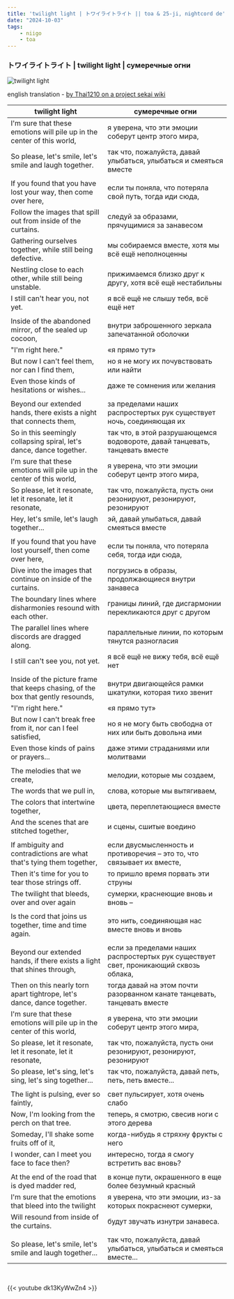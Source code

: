 ```yaml
---
title: 'twilight light | トワイライトライト || toa & 25-ji, nightcord de'
date: "2024-10-03"
tags:
    - niigo
    - toa
---
```


### トワイライトライト | twilight light | сумеречные огни

![twilight light](images/niigo/songs/Twilight_Light_Game_Cover.heic)

english translation - [by Thai1210 on a project sekai wiki](https://projectsekai.fandom.com/wiki/Twilight_Light)

twilight light | сумеречные огни
--|--
I'm sure that these emotions will pile up in the center of this world, | я уверена, что эти эмоции соберут центр этого мира,
So please, let's smile, let's smile and laugh together. | так что, пожалуйста, давай улыбаться, улыбаться и смеяться вместе
|||
If you found that you have lost your way, then come over here, | если ты поняла, что потеряла свой путь, тогда иди сюда,
Follow the images that spill out from inside of the curtains. | следуй за образами, прячущимися за занавесом
Gathering ourselves together, while still being defective. | мы собираемся вместе, хотя мы всё ещё неполноценны
Nestling close to each other, while still being unstable. | прижимаемся близко друг к другу, хотя всё ещё нестабильны
I still can't hear you, not yet. | я всё ещё не слышу тебя, всё ещё нет
|||
Inside of the abandoned mirror, of the sealed up cocoon, | внутри заброшенного зеркала запечатанной оболочки
"I'm right here." | «я прямо тут»
But now I can't feel them, nor can I find them, | но я не могу их почувствовать или найти
Even those kinds of hesitations or wishes... | даже те сомнения или желания
|||
Beyond our extended hands, there exists a night that connects them, | за пределами наших распростертых рук существует ночь, соединяющая их
So in this seemingly collapsing spiral, let's dance, dance together. | так что, в этой разрушающемся водовороте, давай танцевать, танцевать вместе
I'm sure that these emotions will pile up in the center of this world, | я уверена, что эти эмоции соберут центр этого мира,
So please, let it resonate, let it resonate, let it resonate, | так что, пожалуйста, пусть они резонируют, резонируют, резонируют
Hey, let's smile, let's laugh together... | эй, давай улыбаться, давай смеяться вместе
|||
If you found that you have lost yourself, then come over here, | если ты поняла, что потеряла себя, тогда иди сюда,
Dive into the images that continue on inside of the curtains. | погрузись в образы, продолжающиеся внутри занавеса
The boundary lines where disharmonies resound with each other. | границы линий, где дисгармонии перекликаются друг с другом
The parallel lines where discords are dragged along. | параллельные линии, по которым тянутся разногласия
I still can't see you, not yet. | я всё ещё не вижу тебя, всё ещё нет
|||
Inside of the picture frame that keeps chasing, of the box that gently resounds, | внутри двигающейся рамки шкатулки, которая тихо звенит
"I'm right here." | «я прямо тут»
But now I can't break free from it, nor can I feel satisfied, | но я не могу быть свободна от них или быть довольна ими
Even those kinds of pains or prayers... | даже этими страданиями или молитвами
|||
The melodies that we create, | мелодии, которые мы создаем,
The words that we pull in, | слова, которые мы вытягиваем,
The colors that intertwine together, | цвета, переплетающиеся вместе
And the scenes that are stitched together, | и сцены, сшитые воедино 
|||
If ambiguity and contradictions are what that's tying them together, | если двусмысленность и противоречия – это то, что связывает их вместе,
Then it's time for you to tear those strings off. | то пришло время порвать эти струны
The twilight that bleeds, over and over again | сумерки, краснеющие вновь и вновь –
|||
Is the cord that joins us together, time and time again. | это нить, соединяющая нас вместе вновь и вновь
|||
Beyond our extended hands, if there exists a light that shines through, | если за пределами наших распростертых рук существует свет, проникающий сквозь облака,
Then on this nearly torn apart tightrope, let's dance, dance together. | тогда давай на этом почти разорванном канате танцевать, танцевать вместе
I'm sure that these emotions will pile up in the center of this world, | я уверена, что эти эмоции соберут центр этого мира,
So please, let it resonate, let it resonate, let it resonate, | так что, пожалуйста, пусть они резонируют, резонируют, резонируют
So please, let's sing, let's sing, let's sing together... | так что, пожалуйста, давай петь, петь, петь вместе...
|||
The light is pulsing, ever so faintly, | свет пульсирует, хотя очень слабо
Now, I'm looking from the perch on that tree. | теперь, я смотрю, свесив ноги с этого дерева
Someday, I'll shake some fruits off of it, | когда-нибудь я стряхну фрукты с него
I wonder, can I meet you face to face then? | интересно, тогда я смогу встретить вас вновь?
|||
At the end of the road that is dyed madder red, | в конце пути, окрашенного в еще более безумный красный
I'm sure that the emotions that bleed into the twilight | я уверена, что эти эмоции, из-за которых покраснеют сумерки,
Will resound from inside of the curtains. | будут звучать изнутри занавеса.
|||
So please, let's smile, let's smile and laugh together... | так что, пожалуйста, давай улыбаться, улыбаться и смеяться вместе...

<br>

{{< youtube dk13KyWwZn4 >}}